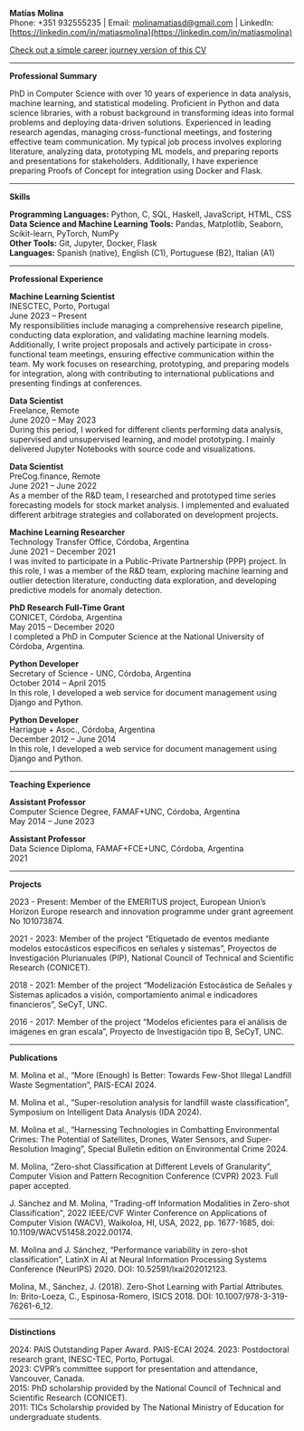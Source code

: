 **Matías Molina**  
Phone: +351 932555235 | Email: [molinamatiasd@gmail.com](mailto:molinamatiasd@gmail.com) | LinkedIn: [https://linkedin.com/in/matiasmolina](https://linkedin.com/in/matiasmolina)

[Check out a simple career journey version of this CV](./cv_summary.pdf)

---

**Professional Summary**

PhD in Computer Science with over 10 years of experience in data analysis, machine learning, and statistical modeling. Proficient in Python and data science libraries, with a robust background in transforming ideas into formal problems and deploying data-driven solutions. Experienced in leading research agendas, managing cross-functional meetings, and fostering effective team communication. My typical job process involves exploring literature, analyzing data, prototyping ML models, and preparing reports and presentations for stakeholders. Additionally, I have experience preparing Proofs of Concept for integration using Docker and Flask.

---

**Skills**

**Programming Languages:** Python, C, SQL, Haskell, JavaScript, HTML, CSS  
**Data Science and Machine Learning Tools:** Pandas, Matplotlib, Seaborn, Scikit-learn, PyTorch, NumPy  
**Other Tools:** Git, Jupyter, Docker, Flask  
**Languages:** Spanish (native), English (C1), Portuguese (B2), Italian (A1)

---

**Professional Experience**

**Machine Learning Scientist**  
INESCTEC, Porto, Portugal  
June 2023 – Present  
My responsibilities include managing a comprehensive research pipeline, conducting data exploration, and validating machine learning models. Additionally, I write project proposals and actively participate in cross-functional team meetings, ensuring effective communication within the team. My work focuses on researching, prototyping, and preparing models for integration, along with contributing to international publications and presenting findings at conferences.

**Data Scientist**  
Freelance, Remote  
June 2020 – May 2023  
During this period, I worked for different clients performing data analysis, supervised and unsupervised learning, and model prototyping. I mainly delivered Jupyter Notebooks with source code and visualizations.

**Data Scientist**  
PreCog.finance, Remote  
June 2021 – June 2022  
As a member of the R&D team, I researched and prototyped time series forecasting models for stock market analysis. I implemented and evaluated different arbitrage strategies and collaborated on development projects.

**Machine Learning Researcher**  
Technology Transfer Office, Córdoba, Argentina  
June 2021 – December 2021  
I was invited to participate in a Public-Private Partnership (PPP) project. In this role, I was a member of the R&D team, exploring machine learning and outlier detection literature, conducting data exploration, and developing predictive models for anomaly detection.

**PhD Research Full-Time Grant**  
CONICET, Córdoba, Argentina  
May 2015 – December 2020  
I completed a PhD in Computer Science at the National University of Córdoba, Argentina.

**Python Developer**  
Secretary of Science - UNC, Córdoba, Argentina  
October 2014 – April 2015  
In this role, I developed a web service for document management using Django and Python.

**Python Developer**  
Harriague + Asoc., Córdoba, Argentina  
December 2012 – June 2014  
In this role, I developed a web service for document management using Django and Python.

---

**Teaching Experience**

**Assistant Professor**  
Computer Science Degree, FAMAF+UNC, Córdoba, Argentina  
May 2014 – June 2023  

**Assistant Professor**  
Data Science Diploma, FAMAF+FCE+UNC, Córdoba, Argentina  
2021

---

**Projects**

2023 - Present: Member of the EMERITUS project, European Union’s Horizon Europe research and innovation programme under grant agreement No 101073874.

2021 - 2023: Member of the project “Etiquetado de eventos mediante modelos estocásticos específicos en señales y sistemas”, Proyectos de Investigación Plurianuales (PIP), National Council of Technical and Scientific Research (CONICET).

2018 - 2021: Member of the project “Modelización Estocástica de Señales y Sistemas aplicados a visión, comportamiento animal e indicadores financieros”, SeCyT, UNC.

2016 - 2017: Member of the project “Modelos eficientes para el análisis de imágenes en gran escala”, Proyecto de Investigación tipo B, SeCyT, UNC.

---

**Publications**

M. Molina et al., “More (Enough) Is Better: Towards Few-Shot Illegal Landfill Waste Segmentation”, PAIS-ECAI 2024.

M. Molina et al., “Super-resolution analysis for landfill waste classification”, Symposium on Intelligent Data Analysis (IDA 2024).

M. Molina et al., “Harnessing Technologies in Combatting Environmental Crimes: The Potential of Satellites, Drones, Water Sensors, and Super-Resolution Imaging”, Special Bulletin edition on Environmental Crime 2024.

M. Molina, “Zero-shot Classification at Different Levels of Granularity”, Computer Vision and Pattern Recognition Conference (CVPR) 2023. Full paper accepted.

J. Sánchez and M. Molina, "Trading-off Information Modalities in Zero-shot Classification", 2022 IEEE/CVF Winter Conference on Applications of Computer Vision (WACV), Waikoloa, HI, USA, 2022, pp. 1677-1685, doi: 10.1109/WACV51458.2022.00174.

M. Molina and J. Sánchez, “Performance variability in zero-shot classification”, LatinX in AI at Neural Information Processing Systems Conference (NeurIPS) 2020. DOI: 10.52591/lxai202012123.

Molina, M., Sánchez, J. (2018). Zero-Shot Learning with Partial Attributes. In: Brito-Loeza, C., Espinosa-Romero, ISICS 2018. DOI: 10.1007/978-3-319-76261-6_12.

---

**Distinctions**

2024: PAIS Outstanding Paper Award. PAIS-ECAI 2024.
2023: Postdoctoral research grant, INESC-TEC, Porto, Portugal.  
2023: CVPR’s committee support for presentation and attendance, Vancouver, Canada.  
2015: PhD scholarship provided by the National Council of Technical and Scientific Research (CONICET).  
2011: TICs Scholarship provided by The National Ministry of Education for undergraduate students.
